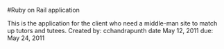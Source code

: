 #Ruby on Rail application

This is the application for the client who need a middle-man site to match up tutors and tutees. 
Created by: cchandrapunth
date May 12, 2011
due: May 24, 2011